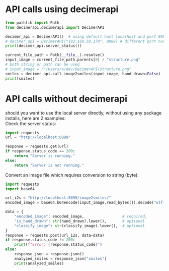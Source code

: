 # API calls using decimerapi
```python
from pathlib import Path
from decimerapi.decimerapi import DecimerAPI

decimer_api = DecimerAPI()  # using default host localhost and port 8099
# decimer_api = DecimerAPI("192.168.50.170", 8888) # different port number
print(decimer_api.server_status())

current_file_path = Path(__file__).resolve()
input_image = current_file_path.parents[0] / "structure.png"
# both string or path can be used
# input_image = r"/Users/a/dev/DecimerAPI/structure.png"
smiles = decimer_api.call_image2smiles(input_image, hand_drawn=False)
print(smiles)
```


# API calls without decimerapi
should you want to use the local server directly, without using any package installs, here are 2 examples:<br>
Check the server status:
```python
import requests
url = "http://localhost:8099"

response = requests.get(url)
if response.status_code == 200:
    return "Server is running."
else:
    return "Server is not running."
```
Convert an image file which requires conversion to string (byte):
```python
import requests
import base64

url_i2s = "http://localhost:8099/image2smiles/"
encoded_image = base64.b64encode(input_image.read_bytes()).decode("utf-8")

data = {
    "encoded_image": encoded_image,                 # required, 
    "is_hand_drawn": str(hand_drawn).lower(),       # optional
    "classify_image": str(classify_image).lower(),  # optional
}
response = requests.post(url_i2s, data=data)
if response.status_code != 200:
    print(f"Error: {response.status_code}")
else:
    response_json = response.json()
    analyzed_smiles = response_json["smiles"]
    print(analyzed_smiles)
```